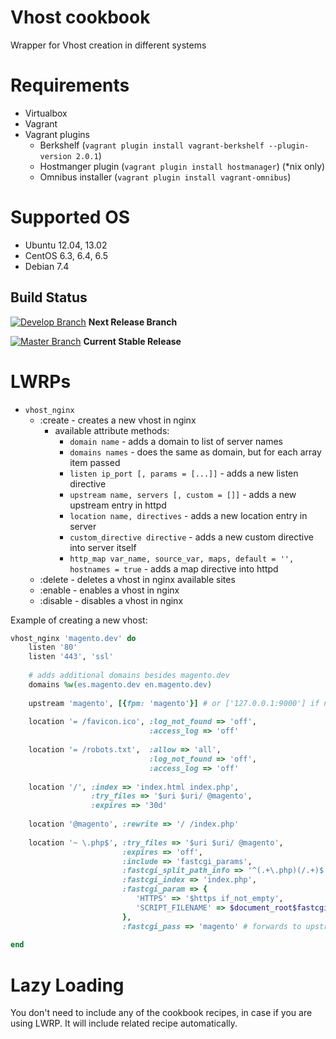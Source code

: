 # Vhost cookbook
Wrapper for Vhost creation in different systems

# Requirements
* Virtualbox
* Vagrant
* Vagrant plugins
    * Berkshelf (`vagrant plugin install vagrant-berkshelf --plugin-version 2.0.1`)
    * Hostmanger plugin (`vagrant plugin install hostmanager`) (*nix only)
    * Omnibus installer (`vagrant plugin install vagrant-omnibus`)

# Supported OS
* Ubuntu 12.04, 13.02
* CentOS 6.3, 6.4, 6.5
* Debian 7.4


## Build Status

[![Develop Branch](https://api.travis-ci.org/EcomDev/chef-vhost.svg?branch=develop)](https://travis-ci.org/EcomDev/chef-vhost) **Next Release Branch**

[![Master Branch](https://api.travis-ci.org/EcomDev/chef-vhost.svg)](https://travis-ci.org/EcomDev/chef-vhost) **Current Stable Release**


# LWRPs

* `vhost_nginx`
   * :create - creates a new vhost in nginx
       * available attribute methods:
          * `domain name` - adds a domain to list of server names
          * `domains names` - does the same as domain, but for each array item passed
          * `listen ip_port [, params = [...]]` - adds a new listen directive
          * `upstream name, servers [, custom = []]` - adds a new upstream entry in httpd
          * `location name, directives` - adds a new location entry in server
          * `custom_directive directive` - adds a new custom directive into server itself
          * `http_map var_name, source_var, maps, default = '', hostnames = true` - adds a map directive into httpd
   * :delete - deletes a vhost in nginx available sites
   * :enable - enables a vhost in nginx
   * :disable - disables a vhost in nginx

Example of creating a new vhost:
```ruby
vhost_nginx 'magento.dev' do
    listen '80'
    listen '443', 'ssl'
    
    # adds additional domains besides magento.dev
    domains %w(es.magento.dev en.magento.dev)
    
    upstream 'magento', [{fpm: 'magento'}] # or ['127.0.0.1:9000'] if no php_fpm recipe used
    
    location '= /favicon.ico', :log_not_found => 'off',
                               :access_log => 'off'
                               
    location '= /robots.txt',  :allow => 'all',
                               :log_not_found => 'off',
                               :access_log => 'off'
    
    location '/', :index => 'index.html index.php', 
                  :try_files => '$uri $uri/ @magento',
                  :expires => '30d'
    
    location '@magento', :rewrite => '/ /index.php'
    
    location '~ \.php$', :try_files => '$uri $uri/ @magento',
                         :expires => 'off',
                         :include => 'fastcgi_params',
                         :fastcgi_split_path_info => '^(.+\.php)(/.+)$',
                         :fastcgi_index => 'index.php',
                         :fastcgi_param => {
                            'HTTPS' => '$https if_not_empty',
                            'SCRIPT_FILENAME' => $document_root$fastcgi_script_name                            
                         },
                         :fastcgi_pass => 'magento' # forwards to upstream defined earlier
         
end
```

# Lazy Loading

You don't need to include any of the cookbook recipes, in case if you are using LWRP. It will include related recipe automatically.